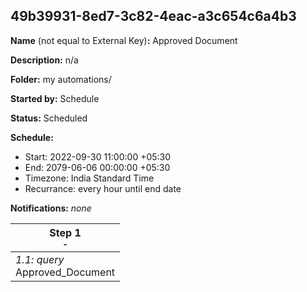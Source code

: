 ## 49b39931-8ed7-3c82-4eac-a3c654c6a4b3

**Name** (not equal to External Key)**:** Approved Document

**Description:** n/a

**Folder:** my automations/

**Started by:** Schedule

**Status:** Scheduled

**Schedule:**

* Start: 2022-09-30 11:00:00 +05:30
* End: 2079-06-06 00:00:00 +05:30
* Timezone: India Standard Time
* Recurrance: every hour until end date

**Notifications:** _none_


| Step 1<br>_<small>-</small>_ |
| --- |
| _1.1: query_<br>Approved_Document |
